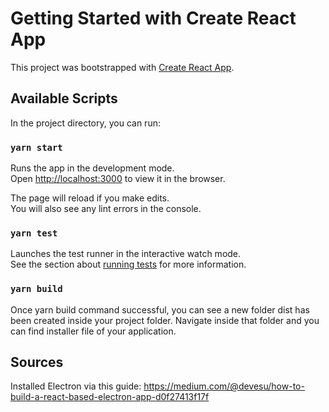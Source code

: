 # Getting Started with Create React App

This project was bootstrapped with [Create React App](https://github.com/facebook/create-react-app).

## Available Scripts

In the project directory, you can run:

### `yarn start`

Runs the app in the development mode.\
Open [http://localhost:3000](http://localhost:3000) to view it in the browser.

The page will reload if you make edits.\
You will also see any lint errors in the console.

### `yarn test`

Launches the test runner in the interactive watch mode.\
See the section about [running tests](https://facebook.github.io/create-react-app/docs/running-tests) for more information.

### `yarn build`

Once yarn build command successful, you can see a new folder dist has been created inside your project folder. Navigate inside that folder and you can find installer file of your application.

## Sources
Installed Electron via this guide: https://medium.com/@devesu/how-to-build-a-react-based-electron-app-d0f27413f17f

